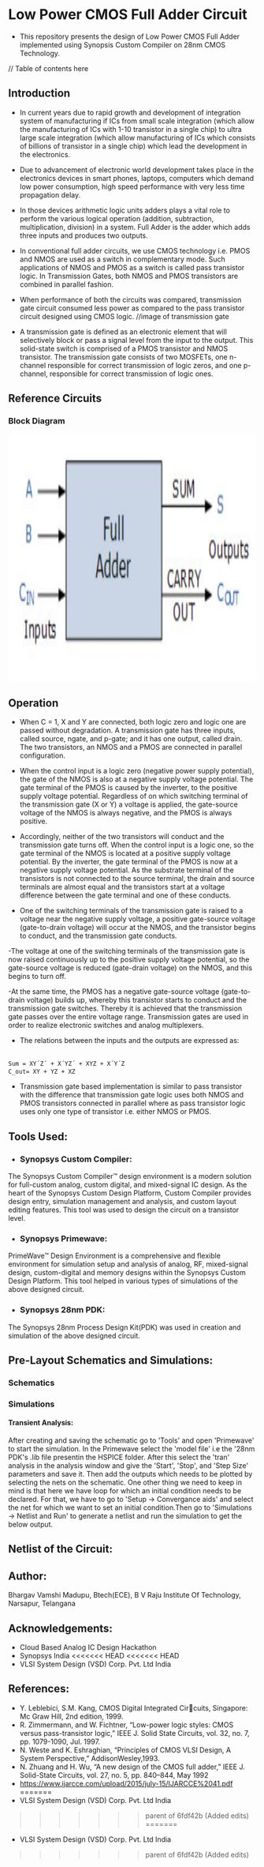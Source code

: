 # Low Power CMOS Full Adder Circuit

- This repository presents the design of Low Power CMOS Full Adder implemented using Synopsis Custom Compiler on 28nm CMOS Technology.

 // Table of contents here

 ## Introduction
- In current years due to rapid growth and development of integration system of manufacturing if ICs from small scale integration (which allow the manufacturing of ICs with 1-10 transistor in a single chip) to ultra large scale integration (which allow manufacturing of ICs which consists of billions of transistor in a single chip) which lead the development in the electronics.

- Due to advancement of electronic world development takes place in the electronics devices in smart phones, laptops, computers which demand low power consumption, high speed performance with very less time propagation delay.

- In those devices arithmetic logic units adders plays a vital role to perform the various logical operation (addition, subtraction, multiplication, division) in a system. Full Adder is the adder which adds three inputs and produces two outputs.

- In conventional full adder circuits, we use CMOS technology i.e. PMOS and NMOS are used as a switch in complementary mode. Such applications of NMOS and PMOS as a switch is called pass transistor logic. In Transmission Gates, both NMOS and PMOS transistors are combined in parallel fashion.

- When performance of both the circuits was compared, transmission gate circuit consumed less power as compared to the pass transistor circuit designed using CMOS logic.
//image of transmission gate

- A transmission gate is defined as an electronic element that will selectively block or pass a signal level from the input to the output. This solid-state switch is comprised of a PMOS transistor and NMOS transistor. The transmission gate consists of two MOSFETs, one n-channel responsible for correct transmission of logic zeros, and one p-channel, responsible for correct transmission of logic ones.

## Reference Circuits

### Block Diagram

<p align="center">
    <img src="images/BD.jpg" width="700" height="500"/>
    </br>
    
</p>

## Operation

- When C = 1, X and Y are connected, both logic zero and logic one are passed without degradation. A transmission gate has three inputs, called source, ngate, and p-gate; and it has one output, called drain. The two transistors, an NMOS and a PMOS are connected in parallel configuration. 

- When the control input is a logic zero (negative power supply potential), the gate of the NMOS is also at a negative supply voltage potential. The gate terminal of the PMOS is caused by the inverter, to the positive supply voltage potential. Regardless of on which switching terminal of the transmission gate (X or Y) a voltage is applied, the gate-source voltage of the NMOS is always negative, and the PMOS is always positive.

- Accordingly, neither of the two transistors will conduct and the transmission gate turns off. When the control input is a logic one, so the gate terminal of the NMOS is located at a positive supply voltage potential. By the inverter, the gate terminal of the PMOS is now at a negative supply voltage potential. As the substrate terminal of the transistors is not connected to the source terminal, the drain and source terminals are almost equal and the transistors start at a voltage difference between the gate terminal and one of these conducts.

-  One of the switching terminals of the transmission gate is raised to a voltage near the negative supply voltage, a positive gate-source voltage (gate-to-drain voltage) will occur at the NMOS, and the transistor begins to conduct, and the transmission gate conducts. 

-The voltage at one of the switching terminals of the transmission gate is now raised continuously up to the positive supply voltage potential, so the gate-source voltage is reduced (gate-drain voltage) on the NMOS, and this begins to turn off. 

-At the same time, the PMOS has a negative gate-source voltage (gate-to-drain voltage) builds up, whereby this transistor starts to conduct and the transmission gate switches. Thereby it is achieved that the transmission gate passes over the entire voltage range. Transmission gates are used in order to realize electronic switches and analog multiplexers.

- The relations between the inputs and the outputs are expressed as: 

```

Sum = XY´Z´ + X´YZ´ + XYZ + X´Y´Z
C_out= XY + YZ + XZ

```

- Transmission gate based implementation is similar to pass transistor with the difference that transmission gate logic uses both NMOS and PMOS transistors connected in parallel where as pass transistor logic uses only one type of transistor i.e. either NMOS or PMOS. 

## Tools Used:

- ### Synopsys Custom Compiler:

The Synopsys Custom Compiler™ design environment is a modern solution for full-custom analog, custom digital, and mixed-signal IC design. As the heart of the Synopsys Custom Design Platform, Custom Compiler provides design entry, simulation management and analysis, and custom layout editing features. This tool was used to design the circuit on a transistor level.

- ### Synopsys Primewave:

PrimeWave™ Design Environment is a comprehensive and flexible environment for simulation setup and analysis of analog, RF, mixed-signal design, custom-digital and memory designs within the Synopsys Custom Design Platform. This tool helped in various types of simulations of the above designed circuit.

- ### Synopsys 28nm PDK:

The Synopsys 28nm Process Design Kit(PDK) was used in creation and simulation of the above designed circuit.

## Pre-Layout Schematics and Simulations:

### Schematics

### Simulations

#### Transient Analysis:

After creating and saving the schematic go to 'Tools' and open 'Primewave' to start the simulation. In the Primewave select the 'model file' i.e the '28nm PDK's .lib file presentin the HSPICE folder. After this select the 'tran' analysis in the analysis window and give the 'Start', 'Stop', and 'Step Size' parameters and save it. Then add the outputs which needs to be plotted by selecting the nets on the schematic.
One other thing we need to keep in mind is that here we have loop for which an initial condition needs to be declared. For that, we have to go to 'Setup -> Convergance aids' and select the net for which we want to set an initial condition.Then go to 'Simulations -> Netlist and Run' to generate a netlist and run the simulation to get the below output.

## Netlist of the Circuit:

## Author:

Bhargav Vamshi Madupu, Btech(ECE), B V Raju Institute Of Technology, Narsapur, Telangana

## Acknowledgements:

- Cloud Based Analog IC Design Hackathon
- Synopsys India
<<<<<<< HEAD
<<<<<<< HEAD
- VLSI System Design (VSD) Corp. Pvt. Ltd India

## References:

- Y. Leblebici, S.M. Kang, CMOS Digital Integrated Circuits, Singapore: Mc Graw Hill, 2nd edition, 1999.
- R. Zimmermann, and W. Fichtner, “Low-power logic styles: CMOS versus pass-transistor logic,” IEEE J. Solid State Circuits, vol. 32, no. 7, pp. 1079-1090, Jul. 1997.
- N. Weste and K. Eshraghian, “Principles of CMOS VLSI Design, A System Perspective,” AddisonWesley,1993.
- N. Zhuang and H. Wu, “A new design of the CMOS full adder,” IEEE J. Solid-State Circuits, vol. 27, no. 5, pp. 840–844, May 1992
- https://www.ijarcce.com/upload/2015/july-15/IJARCCE%2041.pdf
=======
- VLSI System Design (VSD) Corp. Pvt. Ltd India
>>>>>>> parent of 6fdf42b (Added edits)
=======
- VLSI System Design (VSD) Corp. Pvt. Ltd India
>>>>>>> parent of 6fdf42b (Added edits)
